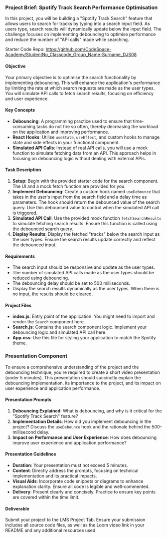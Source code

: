 ### Project Brief: Spotify Track Search Performance Optimisation

In this project, you will be building a "Spotify Track Search" feature that allows users to search for tracks by typing into a search input field. As users type, search results will dynamically update below the input field. The challenge focuses on implementing debouncing to optimise performance and reduce the number of "API calls" made while searching.

Starter Code Repo: https://github.com/CodeSpace-Academy/StudentNo_Classcode_Group_Name-Surname_DJS08

#### Objective
Your primary objective is to optimise the search functionality by implementing debouncing. This will enhance the application's performance by limiting the rate at which search requests are made as the user types. You will simulate API calls to fetch search results, focusing on efficiency and user experience.

#### Key Concepts
- **Debouncing**: A programming practice used to ensure that time-consuming tasks do not fire so often, thereby decreasing the workload on the application and improving performance.
- **React Hooks**: Utilise `useState`, `useEffect`, and custom hooks to manage state and side effects in your functional component.
- **Simulated API Calls**: Instead of real API calls, you will use a mock function to simulate fetching data from an API. This approach helps in focusing on debouncing logic without dealing with external APIs.

#### Task Description
1. **Setup**: Begin with the provided starter code for the search component. The UI and a mock fetch function are provided for you.
2. **Implement Debouncing**: Create a custom hook named `useDebounce` that takes in the user's input from the search field and a delay time as parameters. The hook should return the debounced value of the search query. Use this debounced value to control when the simulated API call is triggered.
3. **Simulated API Call**: Use the provided mock function `fetchSearchResults` to simulate fetching search results. Ensure this function is called using the debounced search query.
4. **Display Results**: Display the fetched "tracks" below the search input as the user types. Ensure the search results update correctly and reflect the debounced input.

#### Requirements
- The search input should be responsive and update as the user types.
- The number of simulated API calls made as the user types should be reduced using debouncing.
- The debouncing delay should be set to 500 milliseconds.
- Display the search results dynamically as the user types. When there is no input, the results should be cleared.

#### Project Files
- **index.js**: Entry point of the application. You might need to import and render the `Search` component here.
- **Search.js**: Contains the search component logic. Implement your debouncing logic and simulated API call here.
- **App.css**: Use this file for styling your application to match the Spotify theme.

### Presentation Component
To ensure a comprehensive understanding of the project and the debouncing technique, you're required to create a short video presentation (under 5 minutes). This presentation should succinctly explain the debouncing implementation, its importance to the project, and its impact on user experience and application performance.
#### Presentation Prompts
1. **Debouncing Explained**: What is debouncing, and why is it critical for the "Spotify Track Search" feature?
2. **Implementation Details**: How did you implement debouncing in the project? Discuss the `useDebounce` hook and the rationale behind the 500-millisecond delay.
3. **Impact on Performance and User Experience**: How does debouncing improve user experience and application performance?
#### Presentation Guidelines
- **Duration**: Your presentation must not exceed 5 minutes.
- **Content**: Directly address the prompts, focusing on technical implementation and its practical impacts.
- **Visual Aids**: Incorporate code snippets or diagrams to enhance explanation clarity. Ensure all code is legible and well-commented.
- **Delivery**: Present clearly and concisely. Practice to ensure key points are covered within the time limit.
#### Deliverable
Submit your project to the LMS Project Tab. Ensure your submission includes all source code files, as well as the Loom video link in your README and any additional resources used.